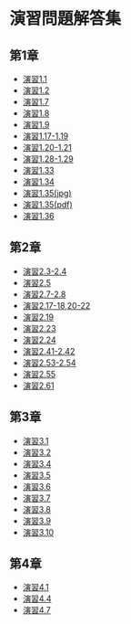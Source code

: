 演習問題解答集
====

第1章
----

- [演習1.1](https://github.com/daimatz/w8prml/blob/master/files/exercise_solutions/ex1.1.pdf?raw=true)
- [演習1.2](https://github.com/daimatz/w8prml/blob/master/files/exercise_solutions/ex1.2.pdf?raw=true)
- [演習1.7](https://github.com/daimatz/w8prml/blob/master/files/exercise_solutions/ex1.7.JPG?raw=true)
- [演習1.8](https://github.com/daimatz/w8prml/blob/master/files/exercise_solutions/ex1.8.pdf?raw=true)
- [演習1.9](https://github.com/daimatz/w8prml/blob/master/files/exercise_solutions/ex1.9.pdf?raw=true)
- [演習1.17-1.19](https://github.com/daimatz/w8prml/blob/master/files/exercise_solutions/ex1.17-1.19.pdf?raw=true)
- [演習1.20-1.21](https://github.com/daimatz/w8prml/blob/master/files/exercise_solutions/ex1.20-1.21.pdf?raw=true)
- [演習1.28-1.29](https://github.com/daimatz/w8prml/blob/master/files/exercise_solutions/ex1.28-29.pdf?raw=true)
- [演習1.33](https://github.com/daimatz/w8prml/blob/master/files/exercise_solutions/ex1.33.pdf?raw=true)
- [演習1.34](https://github.com/daimatz/w8prml/blob/master/files/exercise_solutions/ex1.34.pdf?raw=true)
- [演習1.35(jpg)](https://github.com/daimatz/w8prml/blob/master/files/exercise_solutions/ex1.35.JPG?raw=true)
- [演習1.35(pdf)](https://github.com/daimatz/w8prml/blob/master/files/exercise_solutions/ex1.35.pdf?raw=true)
- [演習1.36](https://github.com/daimatz/w8prml/blob/master/files/exercise_solutions/ex1.36.JPG?raw=true)

第2章
----

- [演習2.3-2.4](https://github.com/daimatz/w8prml/blob/master/files/exercise_solutions/ex2.3,2.4.pdf?raw=true)
- [演習2.5](https://github.com/daimatz/w8prml/blob/master/files/exercise_solutions/ex2.5.pdf?raw=true)
- [演習2.7-2.8](https://github.com/daimatz/w8prml/blob/master/files/exercise_solutions/ex2.7-2.8.pdf?raw=true)
- [演習2.17-18,20-22](https://github.com/daimatz/w8prml/blob/master/files/exercise_solutions/ex2.17-22.pdf?raw=true)
- [演習2.19](https://github.com/daimatz/w8prml/blob/master/files/exercise_solutions/ex2.19.pdf?raw=true)
- [演習2.23](https://github.com/daimatz/w8prml/blob/master/files/exercise_solutions/ex2.23.pdf?raw=true)
- [演習2.24](https://github.com/daimatz/w8prml/blob/master/files/exercise_solutions/ex2.24.JPG?raw=true)
- [演習2.41-2.42](https://github.com/daimatz/w8prml/blob/master/files/exercise_solutions/ex2.41-2.42.pdf?raw=true)
- [演習2.53-2.54](https://github.com/daimatz/w8prml/blob/master/files/exercise_solutions/ex2.53-2.54.pdf?raw=true)
- [演習2.55](https://github.com/daimatz/w8prml/blob/master/files/exercise_solutions/ex2.55.pdf?raw=true)
- [演習2.61](https://github.com/daimatz/w8prml/blob/master/files/exercise_solutions/ex2.61.pdf?raw=true)

第3章
----
- [演習3.1](https://github.com/daimatz/w8prml/blob/master/files/exercise_solutions/ex3.1.pdf?raw=true)
- [演習3.2](https://github.com/daimatz/w8prml/blob/master/files/exercise_solutions/ex3.2.pdf?raw=true)
- [演習3.4](https://github.com/daimatz/w8prml/blob/master/files/exercise_solutions/ex3.4.pdf?raw=true)
- [演習3.5](https://github.com/daimatz/w8prml/blob/master/files/exercise_solutions/ex3.5.pdf?raw=true)
- [演習3.6](https://github.com/daimatz/w8prml/blob/master/files/exercise_solutions/ex3.6.pdf?raw=true)
- [演習3.7](https://github.com/daimatz/w8prml/blob/master/files/exercise_solutions/ex3.7.pdf?raw=true)
- [演習3.8](https://github.com/daimatz/w8prml/blob/master/files/exercise_solutions/ex3.8.pdf?raw=true)
- [演習3.9](https://github.com/daimatz/w8prml/blob/master/files/exercise_solutions/ex3.9-2.pdf?raw=true)
- [演習3.10](https://github.com/daimatz/w8prml/blob/master/files/exercise_solutions/ex3.10.pdf?raw=true)

第4章
----
- [演習4.1](https://github.com/daimatz/w8prml/blob/master/files/exercise_solutions/ex4.1.pdf?raw=true)
- [演習4.4](https://github.com/daimatz/w8prml/blob/master/files/exercise_solutions/ex4.4.pdf?raw=true)
- [演習4.7](https://github.com/daimatz/w8prml/blob/master/files/exercise_solutions/ex4.7.pdf?raw=true)
